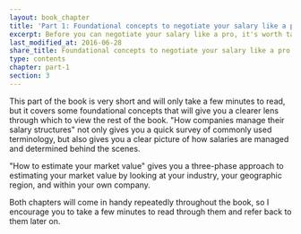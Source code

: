 ```yaml
---
layout: book_chapter
title: 'Part 1: Foundational concepts to negotiate your salary like a pro'
excerpt: Before you can negotiate your salary like a pro, it's worth taking a few minutes to learn these foundational concepts.
last_modified_at: 2016-06-28
share_title: Foundational concepts to negotiate your salary like a pro
type: contents
chapter: part-1
section: 3
---
```


This part of the book is very short and will only take a few minutes to read, but it covers some foundational concepts that will give you a clearer lens through which to view the rest of the book. "How companies manage their salary structures" not only gives you a quick survey of commonly used terminology, but also gives you a clear picture of how salaries are managed and determined behind the scenes. 

"How to estimate your market value" gives you a three-phase approach to estimating your market value by looking at your industry, your geographic region, and within your own company.

Both chapters will come in handy repeatedly throughout the book, so I encourage you to take a few minutes to read through them and refer back to them later on.